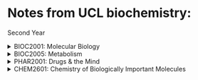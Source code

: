 # Notes from UCL biochemistry:

Second Year
<details>
<summary>BIOC2001: Molecular Biology</summary>
<br>
<ul>
        		<li><a href="https://yasmeenzeena.github.io/bacterialgenecontrol">L7: RNA polymerase</a></li>
	                <li><a href="https://yasmeenzeena.github.io/bacterialpromotors">L8: Bacterial gene control</a></li>
	        	<li><a href="/about">Protein Trafficking</a></li>
        		<li><a href="/cv">Eukayrotic Gene Control</a></li>
        		<li><a href="/blog">ETC</a></li>
    		</ul>
</details>
	
<details>
<summary>BIOC2005: Metabolism</summary>
<br>
<ul>
        		<li><a href="/">na</a></li>
	        	<li><a href="/">na</a></li>
        		<li><a href="/">na</a></li>
        		<li><a href="/">na</a></li>
    		</ul>
</details>	

<details>
<summary>PHAR2001: Drugs & the Mind</summary>
<br>
<ul>
        		<li><a href="/">na</a></li>
	        	<li><a href="/">na</a></li>
        		<li><a href="/">na</a></li>
        		<li><a href="/">na</a></li>
    		</ul>
</details>
	
	
<details>
<summary>CHEM2601: Chemistry of Biologically Important Molecules </summary>
<br>
<ul>
        		<li><a href="/">na</a></li>
	        	<li><a href="/">na</a></li>
        		<li><a href="/">na</a></li>
        		<li><a href="/">na</a></li>
    		</ul>
</details>

